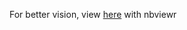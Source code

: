 For better vision, view [here](https://nbviewer.jupyter.org/github/ivyWANG958/python-data-analysis/blob/master/titanic/ml.ipynb) with nbviewr
